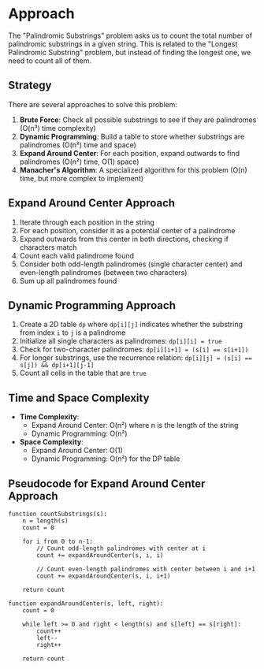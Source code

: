 # Approach

The "Palindromic Substrings" problem asks us to count the total number of palindromic substrings in a given string. This is related to the "Longest Palindromic Substring" problem, but instead of finding the longest one, we need to count all of them.

## Strategy

There are several approaches to solve this problem:

1. **Brute Force**: Check all possible substrings to see if they are palindromes (O(n³) time complexity)
2. **Dynamic Programming**: Build a table to store whether substrings are palindromes (O(n²) time and space)
3. **Expand Around Center**: For each position, expand outwards to find palindromes (O(n²) time, O(1) space)
4. **Manacher's Algorithm**: A specialized algorithm for this problem (O(n) time, but more complex to implement)

## Expand Around Center Approach
1. Iterate through each position in the string
2. For each position, consider it as a potential center of a palindrome
3. Expand outwards from this center in both directions, checking if characters match
4. Count each valid palindrome found
5. Consider both odd-length palindromes (single character center) and even-length palindromes (between two characters)
6. Sum up all palindromes found

## Dynamic Programming Approach
1. Create a 2D table `dp` where `dp[i][j]` indicates whether the substring from index `i` to `j` is a palindrome
2. Initialize all single characters as palindromes: `dp[i][i] = true`
3. Check for two-character palindromes: `dp[i][i+1] = (s[i] == s[i+1])`
4. For longer substrings, use the recurrence relation: `dp[i][j] = (s[i] == s[j]) && dp[i+1][j-1]`
5. Count all cells in the table that are `true`

## Time and Space Complexity
- **Time Complexity**: 
  - Expand Around Center: O(n²) where n is the length of the string
  - Dynamic Programming: O(n²)
- **Space Complexity**: 
  - Expand Around Center: O(1)
  - Dynamic Programming: O(n²) for the DP table

## Pseudocode for Expand Around Center Approach
```
function countSubstrings(s):
    n = length(s)
    count = 0
    
    for i from 0 to n-1:
        // Count odd-length palindromes with center at i
        count += expandAroundCenter(s, i, i)
        
        // Count even-length palindromes with center between i and i+1
        count += expandAroundCenter(s, i, i+1)
    
    return count

function expandAroundCenter(s, left, right):
    count = 0
    
    while left >= 0 and right < length(s) and s[left] == s[right]:
        count++
        left--
        right++
    
    return count
```
